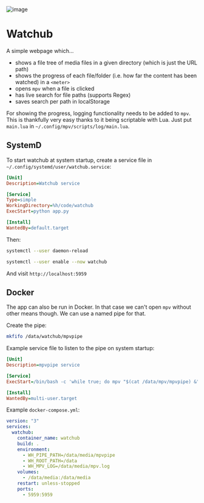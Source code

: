 ![image](https://user-images.githubusercontent.com/3336264/230327809-3de6f530-3363-466d-93fd-131f37db8ce6.png)

# Watchub

A simple webpage which...
- shows a file tree of media files in a given directory (which is just the URL path)
- shows the progress of each file/folder (i.e. how far the content has been watched) in a `<meter>`
- opens `mpv` when a file is clicked
- has live search for file paths (supports Regex)
- saves search per path in localStorage

For showing the progress, logging functionality needs to be added to `mpv`. This is thankfully very easy thanks to it being scriptable with Lua. Just put `main.lua` in `~/.config/mpv/scripts/log/main.lua`.

## SystemD

To start watchub at system startup, create a service file in `~/.config/systemd/user/watchub.service`:

``` ini
[Unit]
Description=Watchub service

[Service]
Type=simple
WorkingDirectory=%h/code/watchub
ExecStart=python app.py

[Install]
WantedBy=default.target
```

Then:

``` sh
systemctl --user daemon-reload
```

``` sh
systemctl --user enable --now watchub
```

And visit `http://localhost:5959`

## Docker
The app can also be run in Docker. In that case we can't open `mpv` without other means though. We can use a named pipe for that.

Create the pipe:
``` sh
mkfifo /data/watchub/mpvpipe
```

Example service file to listen to the pipe on system startup:
``` ini
[Unit]
Description=mpvpipe service

[Service]
ExecStart=/bin/bash -c 'while true; do mpv "$(cat /data/mpv/mpvpipe) &"; done'

[Install]
WantedBy=multi-user.target
```

Example `docker-compose.yml`:

``` yaml
version: "3"
services:
  watchub:
    container_name: watchub
    build: .
    environment:
      - WH_PIPE_PATH=/data/media/mpvpipe
      - WH_ROOT_PATH=/data
      - WH_MPV_LOG=/data/media/mpv.log
    volumes:
      - /data/media:/data/media
    restart: unless-stopped
    ports:
      - 5959:5959
```
